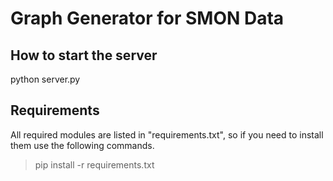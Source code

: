 # Graph Generator for SMON Data

## How to start the server
python server.py

## Requirements
All required modules are listed in "requirements.txt", so if you need to install them use the following commands.
> pip install -r requirements.txt

